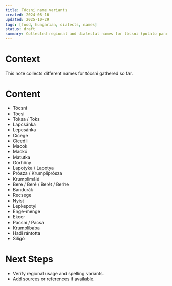 ```yaml
---
title: Tócsni name variants
created: 2024-08-16
updated: 2025-10-29
tags: [food, hungarian, dialects, names]
status: draft
summary: Collected regional and dialectal names for tócsni (potato pancake).
---
```


# Context
This note collects different names for tócsni gathered so far.

# Content
- Tócsni
- Tócsi
- Toksa / Toks
- Lapcsánka
- Lepcsánka
- Cicege
- Cicedli
- Macok
- Mackó
- Matutka
- Görhöny
- Lapotyka / Lapotya
- Prósza / Krumpliprósza
- Krumplimálé
- Bere / Beré / Berét / Berhe
- Bandurák
- Recsege
- Nyist
- Lepkepotyi
- Enge-menge
- Ekcer
- Pacsni / Pacsa
- Krumplibaba
- Hadi rántotta
- Siligó

# Next Steps
- Verify regional usage and spelling variants.
- Add sources or references if available.
